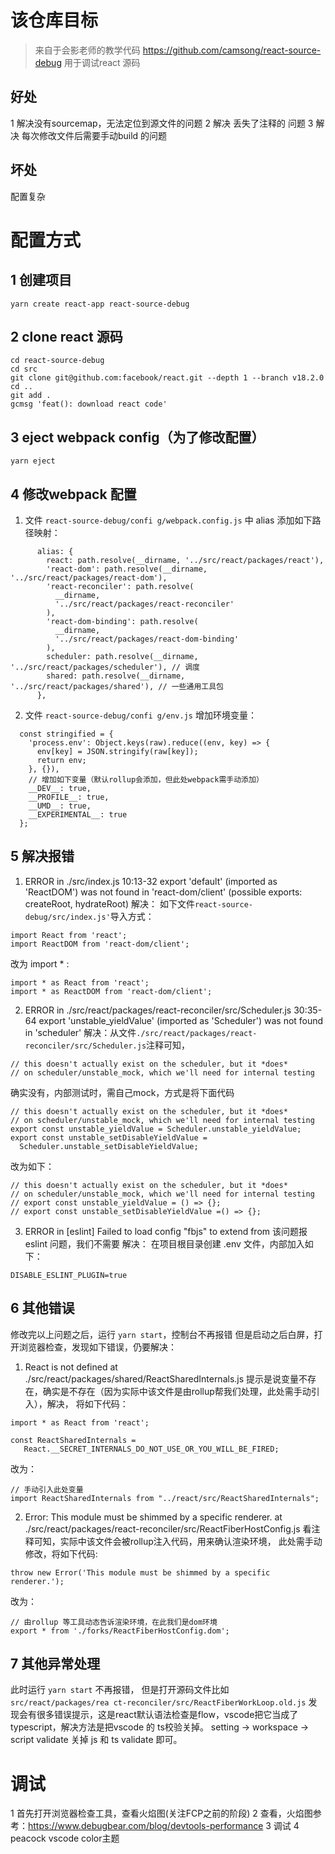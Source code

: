 # 该仓库目标
> 来自于会影老师的教学代码 https://github.com/camsong/react-source-debug
用于调试react 源码
## 好处
1 解决没有sourcemap，无法定位到源文件的问题
2 解决 丢失了注释的 问题
3 解决 每次修改文件后需要手动build 的问题
## 坏处
配置复杂
# 配置方式
## 1 创建项目
```
yarn create react-app react-source-debug
```
## 2 clone react 源码
```
cd react-source-debug
cd src
git clone git@github.com:facebook/react.git --depth 1 --branch v18.2.0
cd ..
git add .
gcmsg 'feat(): download react code'
```
## 3 eject webpack config（为了修改配置）
```
yarn eject
```
## 4 修改webpack 配置
1. 文件 `react-source-debug/confi
g/webpack.config.js`
中 alias 添加如下路径映射：
```
      alias: {
        react: path.resolve(__dirname, '../src/react/packages/react'),
        'react-dom': path.resolve(__dirname, '../src/react/packages/react-dom'),
        'react-reconciler': path.resolve(
          __dirname,
          '../src/react/packages/react-reconciler'
        ),
        'react-dom-binding': path.resolve(
          __dirname,
          '../src/react/packages/react-dom-binding'
        ),
        scheduler: path.resolve(__dirname, '../src/react/packages/scheduler'), // 调度
        shared: path.resolve(__dirname, '../src/react/packages/shared'), // 一些通用工具包
      },
```
2. 文件 `react-source-debug/confi
g/env.js`
增加环境变量：
```
  const stringified = {
    'process.env': Object.keys(raw).reduce((env, key) => {
      env[key] = JSON.stringify(raw[key]);
      return env;
    }, {}),
    // 增加如下变量（默认rollup会添加，但此处webpack需手动添加）
    __DEV__: true,
    __PROFILE__: true,
    __UMD__: true,
    __EXPERIMENTAL__: true
  };
```

## 5 解决报错
1. ERROR in ./src/index.js 10:13-32
export 'default' (imported as 'ReactDOM') was not found in 'react-dom/client' (possible exports: createRoot, hydrateRoot)
解决： 如下文件`react-source-debug/src/index.js'`导入方式：
```
import React from 'react';
import ReactDOM from 'react-dom/client';
```
改为 import * :
```
import * as React from 'react';
import * as ReactDOM from 'react-dom/client';
```
2. ERROR in ./src/react/packages/react-reconciler/src/Scheduler.js 30:35-64
export 'unstable_yieldValue' (imported as 'Scheduler') was not found in 'scheduler'
解决：从文件`./src/react/packages/react-reconciler/src/Scheduler.js`注释可知，
```
// this doesn't actually exist on the scheduler, but it *does*
// on scheduler/unstable_mock, which we'll need for internal testing

```
确实没有，内部测试时，需自己mock，方式是将下面代码
```
// this doesn't actually exist on the scheduler, but it *does*
// on scheduler/unstable_mock, which we'll need for internal testing
export const unstable_yieldValue = Scheduler.unstable_yieldValue;
export const unstable_setDisableYieldValue =
  Scheduler.unstable_setDisableYieldValue;
```
改为如下：
```
// this doesn't actually exist on the scheduler, but it *does*
// on scheduler/unstable_mock, which we'll need for internal testing
// export const unstable_yieldValue = () => {};
// export const unstable_setDisableYieldValue =() => {};
```
3. ERROR in [eslint] Failed to load config "fbjs" to extend from
该问题报eslint 问题，我们不需要
解决：
在项目根目录创建 .env 文件，内部加入如下：
```
DISABLE_ESLINT_PLUGIN=true
```
## 6 其他错误
修改完以上问题之后，运行 `yarn start`，控制台不再报错
但是启动之后白屏，打开浏览器检查，发现如下错误，仍要解决：
1. React is not defined
    at ./src/react/packages/shared/ReactSharedInternals.js
提示是说变量不存在，确实是不存在（因为实际中该文件是由rollup帮我们处理，此处需手动引入），解决，
将如下代码：
```
import * as React from 'react';

const ReactSharedInternals =
   React.__SECRET_INTERNALS_DO_NOT_USE_OR_YOU_WILL_BE_FIRED;
```
改为：
```
// 手动引入此处变量
import ReactSharedInternals from "../react/src/ReactSharedInternals";
```
2. Error: This module must be shimmed by a specific renderer.
    at ./src/react/packages/react-reconciler/src/ReactFiberHostConfig.js
看注释可知，实际中该文件会被rollup注入代码，用来确认渲染环境，
此处需手动修改，将如下代码:
```
throw new Error('This module must be shimmed by a specific renderer.');
```
改为：
```
// 由rollup 等工具动态告诉渲染环境，在此我们是dom环境
export * from './forks/ReactFiberHostConfig.dom';
```
## 7 其他异常处理
此时运行 `yarn start` 不再报错，
但是打开源码文件比如`src/react/packages/rea
ct-reconciler/src/ReactFiberWorkLoop.old.js`
发现会有很多错误提示，这是react默认语法检查是flow，vscode把它当成了typescript，解决方法是把vscode 的
ts校验关掉。
setting -> workspace -> script validate
关掉 js 和 ts validate 即可。

# 调试
1 首先打开浏览器检查工具，查看火焰图(关注FCP之前的阶段)
2 查看，火焰图参考：https://www.debugbear.com/blog/devtools-performance
3 调试
4 peacock vscode color主题